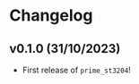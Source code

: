 # Changelog

<!--next-version-placeholder-->

## v0.1.0 (31/10/2023)

- First release of `prime_st3204`!
